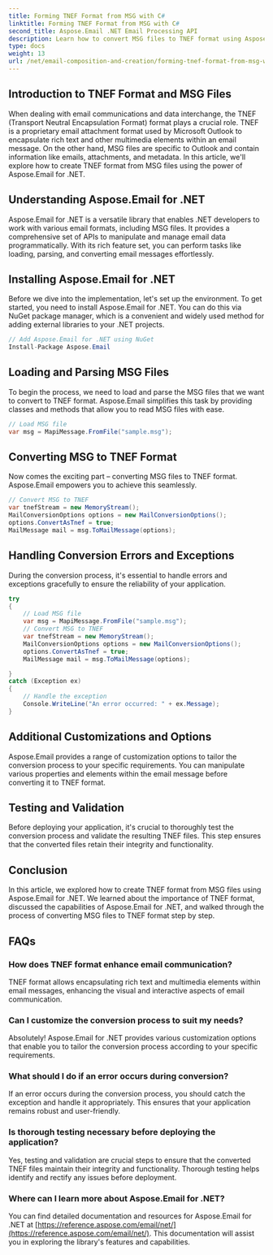 ```yaml
---
title: Forming TNEF Format from MSG with C#
linktitle: Forming TNEF Format from MSG with C#
second_title: Aspose.Email .NET Email Processing API
description: Learn how to convert MSG files to TNEF format using Aspose.Email for .NET. Create rich email content seamlessly. 
type: docs
weight: 13
url: /net/email-composition-and-creation/forming-tnef-format-from-msg-with-csharp/
---
```


##  Introduction to TNEF Format and MSG Files

When dealing with email communications and data interchange, the TNEF (Transport Neutral Encapsulation Format) format plays a crucial role. TNEF is a proprietary email attachment format used by Microsoft Outlook to encapsulate rich text and other multimedia elements within an email message. On the other hand, MSG files are specific to Outlook and contain information like emails, attachments, and metadata. In this article, we'll explore how to create TNEF format from MSG files using the power of Aspose.Email for .NET.

##  Understanding Aspose.Email for .NET

Aspose.Email for .NET is a versatile library that enables .NET developers to work with various email formats, including MSG files. It provides a comprehensive set of APIs to manipulate and manage email data programmatically. With its rich feature set, you can perform tasks like loading, parsing, and converting email messages effortlessly.

##  Installing Aspose.Email for .NET

Before we dive into the implementation, let's set up the environment. To get started, you need to install Aspose.Email for .NET. You can do this via NuGet package manager, which is a convenient and widely used method for adding external libraries to your .NET projects.

```csharp
// Add Aspose.Email for .NET using NuGet
Install-Package Aspose.Email
```

##  Loading and Parsing MSG Files

To begin the process, we need to load and parse the MSG files that we want to convert to TNEF format. Aspose.Email simplifies this task by providing classes and methods that allow you to read MSG files with ease.

```csharp
// Load MSG file
var msg = MapiMessage.FromFile("sample.msg");
```

##  Converting MSG to TNEF Format

Now comes the exciting part – converting MSG files to TNEF format. Aspose.Email empowers you to achieve this seamlessly.

```csharp
// Convert MSG to TNEF
var tnefStream = new MemoryStream();
MailConversionOptions options = new MailConversionOptions();
options.ConvertAsTnef = true;
MailMessage mail = msg.ToMailMessage(options);
```

##  Handling Conversion Errors and Exceptions

During the conversion process, it's essential to handle errors and exceptions gracefully to ensure the reliability of your application.

```csharp
try
{
	// Load MSG file
	var msg = MapiMessage.FromFile("sample.msg");
	// Convert MSG to TNEF
	var tnefStream = new MemoryStream();
	MailConversionOptions options = new MailConversionOptions();
	options.ConvertAsTnef = true;
	MailMessage mail = msg.ToMailMessage(options);

}
catch (Exception ex)
{
    // Handle the exception
    Console.WriteLine("An error occurred: " + ex.Message);
}
```

##  Additional Customizations and Options

Aspose.Email provides a range of customization options to tailor the conversion process to your specific requirements. You can manipulate various properties and elements within the email message before converting it to TNEF format.

##  Testing and Validation

Before deploying your application, it's crucial to thoroughly test the conversion process and validate the resulting TNEF files. This step ensures that the converted files retain their integrity and functionality.

##  Conclusion

In this article, we explored how to create TNEF format from MSG files using Aspose.Email for .NET. We learned about the importance of TNEF format, discussed the capabilities of Aspose.Email for .NET, and walked through the process of converting MSG files to TNEF format step by step.

## FAQs

### How does TNEF format enhance email communication?

TNEF format allows encapsulating rich text and multimedia elements within email messages, enhancing the visual and interactive aspects of email communication.

### Can I customize the conversion process to suit my needs?

Absolutely! Aspose.Email for .NET provides various customization options that enable you to tailor the conversion process according to your specific requirements.

### What should I do if an error occurs during conversion?

If an error occurs during the conversion process, you should catch the exception and handle it appropriately. This ensures that your application remains robust and user-friendly.

### Is thorough testing necessary before deploying the application?

Yes, testing and validation are crucial steps to ensure that the converted TNEF files maintain their integrity and functionality. Thorough testing helps identify and rectify any issues before deployment.

### Where can I learn more about Aspose.Email for .NET?

You can find detailed documentation and resources for Aspose.Email for .NET at [https://reference.aspose.com/email/net/](https://reference.aspose.com/email/net/). This documentation will assist you in exploring the library's features and capabilities.
